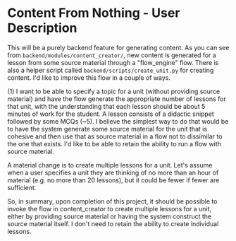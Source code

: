 # Content From Nothing - User Description

This will be a purely backend feature for generating content. As you can see from `backend/modules/content_creator/`, new content is generated for a lesson from some source material through a "flow_engine" flow. There is also a helper script called `backend/scripts/create_unit.py` for creating content. I'd like to improve this flow in a couple of ways. 

(1) I want to be able to specify a topic for a unit (without providing source material) and have the flow generate the appropriate number of lessons for that unit, with the understanding that each lesson should be about 5 minutes of work for the student. A lesson consists of a didactic snippet followed by some MCQs (~5). I believe the simplest way to do that would be to have the system generate some source material for the unit that is cohesive and then use that as source material in a flow not to dissimilar to the one that exists. I'd like to be able to retain the ability to run a flow with source material. 

A material change is to create multiple lessons for a unit. Let's assume when a user specifies a unit they are thinking of no more than an hour of material (e.g. no more than 20 lessons), but it could be fewer if fewer are sufficient. 

So, in summary, upon completion of this project, it should be possible to invoke the flow in content_creator to create multiple lessons for a unit, either by providing source material or having the system construct the source material itself. I don't need to retain the ability to create individual lessons.